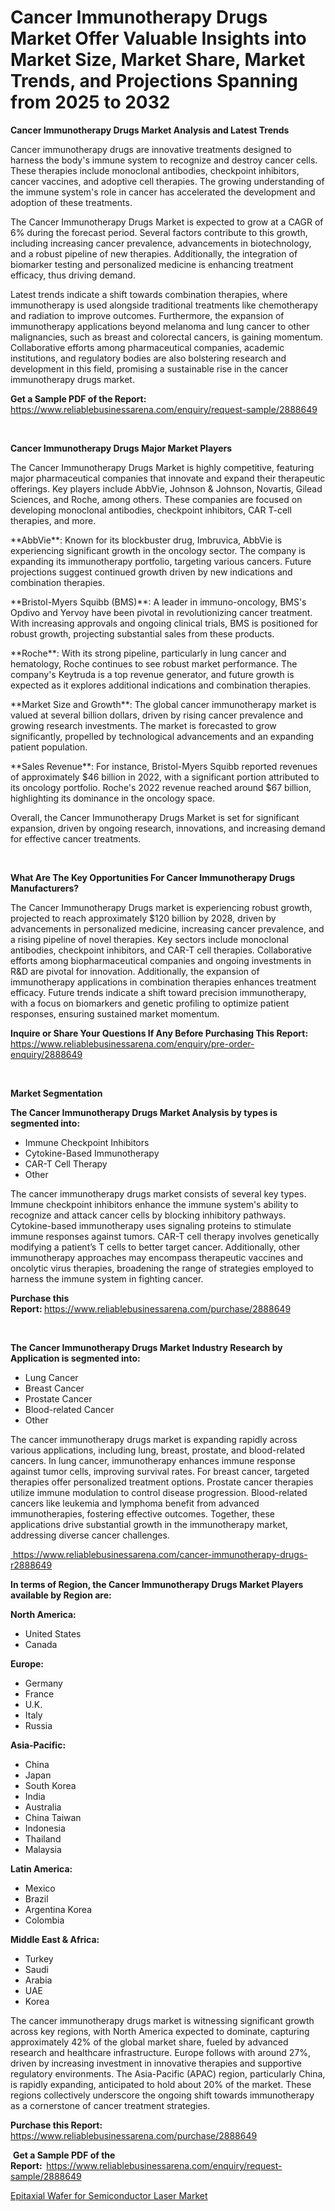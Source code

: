 <p><h1>Cancer Immunotherapy Drugs Market Offer Valuable Insights into Market Size, Market Share, Market Trends, and Projections Spanning from 2025 to 2032</h1></p><p><strong>Cancer Immunotherapy Drugs Market Analysis and Latest Trends</strong></p>
<p><p>Cancer immunotherapy drugs are innovative treatments designed to harness the body's immune system to recognize and destroy cancer cells. These therapies include monoclonal antibodies, checkpoint inhibitors, cancer vaccines, and adoptive cell therapies. The growing understanding of the immune system's role in cancer has accelerated the development and adoption of these treatments.</p><p>The Cancer Immunotherapy Drugs Market is expected to grow at a CAGR of 6% during the forecast period. Several factors contribute to this growth, including increasing cancer prevalence, advancements in biotechnology, and a robust pipeline of new therapies. Additionally, the integration of biomarker testing and personalized medicine is enhancing treatment efficacy, thus driving demand.</p><p>Latest trends indicate a shift towards combination therapies, where immunotherapy is used alongside traditional treatments like chemotherapy and radiation to improve outcomes. Furthermore, the expansion of immunotherapy applications beyond melanoma and lung cancer to other malignancies, such as breast and colorectal cancers, is gaining momentum. Collaborative efforts among pharmaceutical companies, academic institutions, and regulatory bodies are also bolstering research and development in this field, promising a sustainable rise in the cancer immunotherapy drugs market.</p></p>
<p><strong>Get a Sample PDF of the Report:&nbsp;</strong> <a href="https://www.reliablebusinessarena.com/enquiry/request-sample/2888649?utm_campaign=2467&utm_medium=2&utm_source=Github&utm_content=ia&utm_term=14032025&utm_id=cancer-immunotherapy-drugs">https://www.reliablebusinessarena.com/enquiry/request-sample/2888649</a></p>
<p>&nbsp;</p>
<p><strong>Cancer Immunotherapy Drugs Major Market Players</strong></p>
<p><p>The Cancer Immunotherapy Drugs Market is highly competitive, featuring major pharmaceutical companies that innovate and expand their therapeutic offerings. Key players include AbbVie, Johnson & Johnson, Novartis, Gilead Sciences, and Roche, among others. These companies are focused on developing monoclonal antibodies, checkpoint inhibitors, CAR T-cell therapies, and more.</p><p>**AbbVie**: Known for its blockbuster drug, Imbruvica, AbbVie is experiencing significant growth in the oncology sector. The company is expanding its immunotherapy portfolio, targeting various cancers. Future projections suggest continued growth driven by new indications and combination therapies.</p><p>**Bristol-Myers Squibb (BMS)**: A leader in immuno-oncology, BMS's Opdivo and Yervoy have been pivotal in revolutionizing cancer treatment. With increasing approvals and ongoing clinical trials, BMS is positioned for robust growth, projecting substantial sales from these products.</p><p>**Roche**: With its strong pipeline, particularly in lung cancer and hematology, Roche continues to see robust market performance. The company's Keytruda is a top revenue generator, and future growth is expected as it explores additional indications and combination therapies.</p><p>**Market Size and Growth**: The global cancer immunotherapy market is valued at several billion dollars, driven by rising cancer prevalence and growing research investments. The market is forecasted to grow significantly, propelled by technological advancements and an expanding patient population.</p><p>**Sales Revenue**: For instance, Bristol-Myers Squibb reported revenues of approximately $46 billion in 2022, with a significant portion attributed to its oncology portfolio. Roche's 2022 revenue reached around $67 billion, highlighting its dominance in the oncology space. </p><p>Overall, the Cancer Immunotherapy Drugs Market is set for significant expansion, driven by ongoing research, innovations, and increasing demand for effective cancer treatments.</p></p>
<p>&nbsp;</p>
<p><strong>What Are The Key Opportunities For Cancer Immunotherapy Drugs Manufacturers?</strong></p>
<p><p>The Cancer Immunotherapy Drugs market is experiencing robust growth, projected to reach approximately $120 billion by 2028, driven by advancements in personalized medicine, increasing cancer prevalence, and a rising pipeline of novel therapies. Key sectors include monoclonal antibodies, checkpoint inhibitors, and CAR-T cell therapies. Collaborative efforts among biopharmaceutical companies and ongoing investments in R&D are pivotal for innovation. Additionally, the expansion of immunotherapy applications in combination therapies enhances treatment efficacy. Future trends indicate a shift toward precision immunotherapy, with a focus on biomarkers and genetic profiling to optimize patient responses, ensuring sustained market momentum.</p></p>
<p><strong>Inquire or Share Your Questions If Any Before Purchasing This Report:</strong> <a href="https://www.reliablebusinessarena.com/enquiry/pre-order-enquiry/2888649?utm_campaign=2467&utm_medium=2&utm_source=Github&utm_content=ia&utm_term=14032025&utm_id=cancer-immunotherapy-drugs">https://www.reliablebusinessarena.com/enquiry/pre-order-enquiry/2888649</a></p>
<p>&nbsp;</p>
<p><strong>Market Segmentation</strong></p>
<p><strong>The Cancer Immunotherapy Drugs Market Analysis by types is segmented into:</strong></p>
<p><ul><li>Immune Checkpoint Inhibitors</li><li>Cytokine-Based Immunotherapy</li><li>CAR-T Cell Therapy</li><li>Other</li></ul></p>
<p><p>The cancer immunotherapy drugs market consists of several key types. Immune checkpoint inhibitors enhance the immune system's ability to recognize and attack cancer cells by blocking inhibitory pathways. Cytokine-based immunotherapy uses signaling proteins to stimulate immune responses against tumors. CAR-T cell therapy involves genetically modifying a patient’s T cells to better target cancer. Additionally, other immunotherapy approaches may encompass therapeutic vaccines and oncolytic virus therapies, broadening the range of strategies employed to harness the immune system in fighting cancer.</p></p>
<p><strong>Purchase this Report:&nbsp;</strong><a href="https://www.reliablebusinessarena.com/purchase/2888649?utm_campaign=2467&utm_medium=2&utm_source=Github&utm_content=ia&utm_term=14032025&utm_id=cancer-immunotherapy-drugs">https://www.reliablebusinessarena.com/purchase/2888649</a></p>
<p>&nbsp;</p>
<p><strong>The Cancer Immunotherapy Drugs Market Industry Research by Application is segmented into:</strong></p>
<p><ul><li>Lung Cancer</li><li>Breast Cancer</li><li>Prostate Cancer</li><li>Blood-related Cancer</li><li>Other</li></ul></p>
<p><p>The cancer immunotherapy drugs market is expanding rapidly across various applications, including lung, breast, prostate, and blood-related cancers. In lung cancer, immunotherapy enhances immune response against tumor cells, improving survival rates. For breast cancer, targeted therapies offer personalized treatment options. Prostate cancer therapies utilize immune modulation to control disease progression. Blood-related cancers like leukemia and lymphoma benefit from advanced immunotherapies, fostering effective outcomes. Together, these applications drive substantial growth in the immunotherapy market, addressing diverse cancer challenges.</p></p>
<p><a href="https://www.reliablebusinessarena.com/cancer-immunotherapy-drugs-r2888649?utm_campaign=2467&utm_medium=2&utm_source=Github&utm_content=ia&utm_term=14032025&utm_id=cancer-immunotherapy-drugs">&nbsp;https://www.reliablebusinessarena.com/cancer-immunotherapy-drugs-r2888649</a></p>
<p><strong>In terms of Region, the Cancer Immunotherapy Drugs Market Players available by Region are:</strong></p>
<p>
    <p> <strong> North America: </strong>
        <ul>
            <li>United States</li>
            <li>Canada</li>
        </ul>
        </p> 
    <p> <strong> Europe: </strong>
        <ul>
            <li>Germany</li>
            <li>France</li>
            <li>U.K.</li>
            <li>Italy</li>
            <li>Russia</li>
        </ul>
        </p> 
    <p> <strong> Asia-Pacific: </strong>
        <ul>
            <li>China</li>
            <li>Japan</li>
            <li>South Korea</li>
            <li>India</li>
            <li>Australia</li>
            <li>China Taiwan</li>
            <li>Indonesia</li>
            <li>Thailand</li>
            <li>Malaysia</li>
        </ul>
        </p> 
    <p> <strong> Latin America: </strong>
        <ul>
            <li>Mexico</li>
            <li>Brazil</li>
            <li>Argentina Korea</li>
            <li>Colombia</li>
        </ul>
        </p> 
    <p> <strong> Middle East & Africa: </strong>
        <ul>
            <li>Turkey</li>
            <li>Saudi</li>
            <li>Arabia</li>
            <li>UAE</li>
            <li>Korea</li>
        </ul>
    </p>
    </p>
<p><p>The cancer immunotherapy drugs market is witnessing significant growth across key regions, with North America expected to dominate, capturing approximately 42% of the global market share, fueled by advanced research and healthcare infrastructure. Europe follows with around 27%, driven by increasing investment in innovative therapies and supportive regulatory environments. The Asia-Pacific (APAC) region, particularly China, is rapidly expanding, anticipated to hold about 20% of the market. These regions collectively underscore the ongoing shift towards immunotherapy as a cornerstone of cancer treatment strategies.</p></p>
<p><strong>Purchase this Report: </strong><a href="https://www.reliablebusinessarena.com/purchase/2888649?utm_campaign=2467&utm_medium=2&utm_source=Github&utm_content=ia&utm_term=14032025&utm_id=cancer-immunotherapy-drugs">https://www.reliablebusinessarena.com/purchase/2888649</a></p>
<p>&nbsp;<strong>Get a Sample PDF of the Report:&nbsp;&nbsp;</strong><a href="https://www.reliablebusinessarena.com/enquiry/request-sample/2888649?utm_campaign=2467&utm_medium=2&utm_source=Github&utm_content=ia&utm_term=14032025&utm_id=cancer-immunotherapy-drugs">https://www.reliablebusinessarena.com/enquiry/request-sample/2888649</a></p>
<p><strong></strong></p>
<p><p><a href="https://github.com/manesros8/Market-Research-Report-List-1/blob/main/epitaxial-wafer-for-semiconductor-laser-market.md?utm_campaign=2467&utm_medium=2&utm_source=Github&utm_content=ia&utm_term=14032025&utm_id=cancer-immunotherapy-drugs">Epitaxial Wafer for Semiconductor Laser Market</a></p></p>